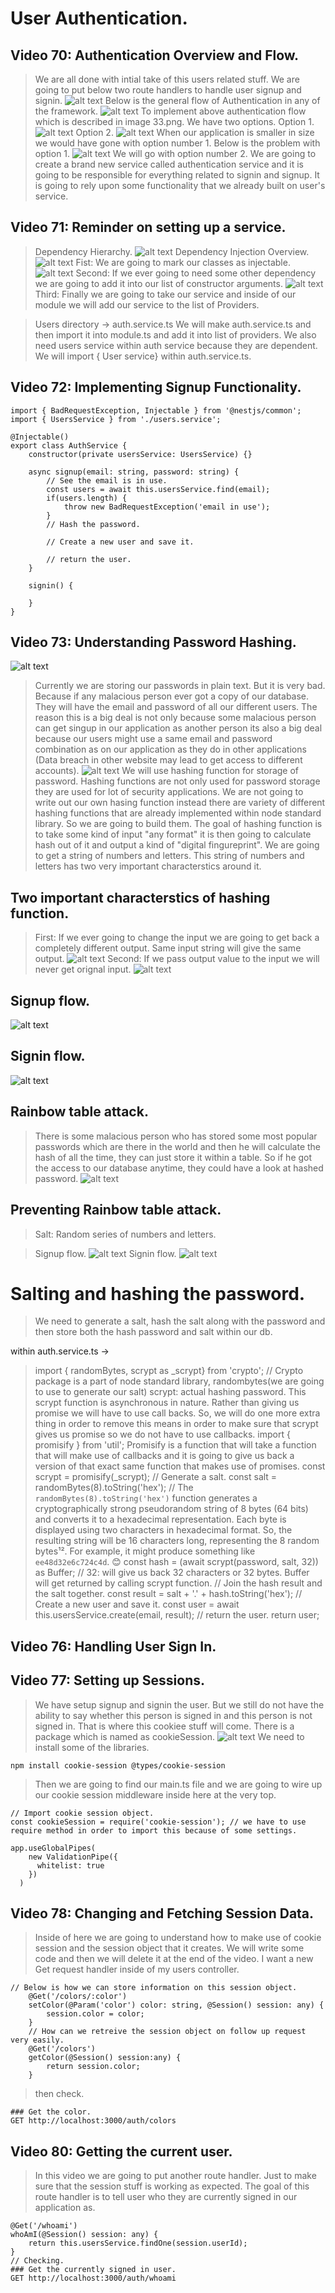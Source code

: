 # User Authentication.
## Video 70: Authentication Overview and Flow.
> We are all done with intial take of this users related stuff.
> We are going to put below two route handlers to handle user signup and signin.
![alt text](images/32.png)
> Below is the general flow of Authentication in any of the framework.
![alt text](images/33.png)
> To implement above authentication flow which is described in image 33.png. We have two options.
> Option 1.
![alt text](images/34.png)
> Option 2.
![alt text](images/35.png)
> When our application is smaller in size we would have gone with option number 1. Below is the problem with option 1.
![alt text](images/36.png)
> We will go with option number 2. We are going to create a brand new service called authentication service and it is going to be responsible for everything related to signin and signup. It is going to rely upon some functionality that we already built on user's service.

## Video 71: Reminder on setting up a service.
> Dependency Hierarchy.
![alt text](images/37.png)
> Dependency Injection Overview.
![alt text](images/38.png)
> Fist: We are going to mark our classes as injectable.
![alt text](images/39.png)
> Second: If we ever going to need some other dependency we are going to add it into our list of constructor arguments.
![alt text](images/40.png)
> Third: Finally we are going to take our service and inside of our module we will add our service to the list of Providers.

> Users directory -> auth.service.ts
> We will make auth.service.ts and then import it into module.ts and add it into list of providers.
> We also need users service within auth service because they are dependent. We will import { User service} within auth.service.ts.

## Video 72: Implementing Signup Functionality.
```
import { BadRequestException, Injectable } from '@nestjs/common';
import { UsersService } from './users.service';

@Injectable()
export class AuthService {
    constructor(private usersService: UsersService) {}

    async signup(email: string, password: string) {
        // See the email is in use.
        const users = await this.usersService.find(email); 
        if(users.length) {
            throw new BadRequestException('email in use');
        }
        // Hash the password.
        
        // Create a new user and save it.

        // return the user.
    }

    signin() {

    }
}
```

## Video 73: Understanding Password Hashing.
![alt text](images/41.png)
> Currently we are storing our passwords in plain text. But it is very bad. Because if any malacious person ever got a copy of our database. They will have the email and password of all our different users. The reason this is a big deal is not only because some malacious person can get singup in our application as another person its also a big deal because our users might use a same email and password combination as on our application as they do in other applications (Data breach in other website may lead to get access to different accounts).
![alt text](images/42.png)
> We will use hashing function for storage of password.
> Hashing functions are not only used for password storage they are used for lot of security applications. We are not going to write out our own hasing function instead there are variety of different hashing functions that are already implemented within node standard library. So we are going to build them. 
> The goal of hashing function is to take some kind of input "any format" it is then going to calculate hash out of it and output a kind of "digital fingureprint". 
> We are going to get a string of numbers and letters. This string of numbers and letters has two very important characterstics around it.

## Two important characterstics of hashing function.
> First: If we ever going to change the input we are going to get back a completely different output. Same input string will give the same output.
![alt text](images/43.png)
> Second: If we pass output value to the input we will never get orignal input.
![alt text](images/44.png)

## Signup flow.
![alt text](images/45.png)

## Signin flow.
![alt text](images/46.png)

## Rainbow table attack.
> There is some malacious person who has stored some most popular passwords which are there in the world and then he will calculate the hash of all the time, they can just store it within a table. So if he got the access to our database anytime, they could have a look at hashed password.
![alt text](images/47.png)

## Preventing Rainbow table attack.
> Salt: Random series of numbers and letters.

> Signup flow.
![alt text](images/48.png)
> Signin flow.
![alt text](images/49.png)

# Salting and hashing the password.
> We need to generate a salt, hash the salt along with the password and then store both the hash password and salt within our db.

within auth.service.ts -> 
> import { randomBytes, scrypt as _scrypt} from 'crypto';
// Crypto package is a part of node standard library, randombytes(we are going to use to generate our salt) scrypt: actual hashing password. This scrypt function is asynchronous in nature. Rather than giving us promise we will have to use call backs. So, we will do one more extra thing in order to remove this means in order to make sure that scrypt gives us promise so we do not have to use callbacks.
> import { promisify } from 'util';
Promisify is a function that will take a function that will make use of callbacks and it is going to give us back a version of that exact same function that makes use of promises.
const scrypt = promisify(_scrypt);
// Generate a salt.
> const salt = randomBytes(8).toString('hex');
// The `randomBytes(8).toString('hex')` function generates a cryptographically strong pseudorandom string of 8 bytes (64 bits) and converts it to a hexadecimal representation. Each byte is displayed using two characters in hexadecimal format. So, the resulting string will be 16 characters long, representing the 8 random bytes¹². For example, it might produce something like `ee48d32e6c724c4d`. 😊
> const hash = (await scrypt(password, salt, 32)) as Buffer; // 32: will give us back 32 characters or 32 bytes. Buffer will get returned by calling scrypt function.
// Join the hash result and the salt together.
> const result = salt + '.' + hash.toString('hex');
// Create a new user and save it.
> const user = await this.usersService.create(email, result);
// return the user.
return user;

## Video 76: Handling User Sign In.

## Video 77: Setting up Sessions.
> We have setup signup and signin the user. But we still do not have the ability to say whether this person is signed in and this person is not signed in. That is where this cookiee stuff will come.
> There is a package which is named as cookieSession. 
![alt text](images/50.png)
> We need to install some of the libraries.
```
npm install cookie-session @types/cookie-session
```
> Then we are going to find our main.ts file and we are going to wire up our cookie session middleware inside here at the very top.
```
// Import cookie session object.
const cookieSession = require('cookie-session'); // we have to use require method in order to import this because of some settings.

app.useGlobalPipes( 
    new ValidationPipe({
      whitelist: true
    })
  )
```
## Video 78: Changing and Fetching Session Data.
> Inside of here we are going to understand how to make use of cookie session and the session object that it creates.
> We will write some code and then we will delete it at the end of the video.
> I want a new Get request handler inside of my users controller.
```
// Below is how we can store information on this session object.
    @Get('/colors/:color')
    setColor(@Param('color') color: string, @Session() session: any) {
        session.color = color;
    }
    // How can we retreive the session object on follow up request very easily.
    @Get('/colors')
    getColor(@Session() session:any) {
        return session.color;
    }
```
> then check.
```
### Get the color.
GET http://localhost:3000/auth/colors
```

## Video 80: Getting the current user.
> In this video we are going to put another route handler. Just to make sure that the session stuff is working as expected. The goal of this route handler is to tell user who they are currently signed in our application as. 
```
@Get('/whoami')
whoAmI(@Session() session: any) {
    return this.usersService.findOne(session.userId);
}
// Checking.
### Get the currently signed in user.
GET http://localhost:3000/auth/whoami
```
